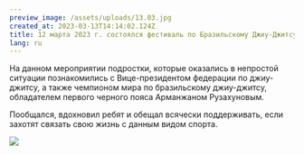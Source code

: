 ```yaml
---
preview_image: /assets/uploads/13.03.jpg
created_at: 2023-03-13T14:14:02.124Z
title: 12 марта 2023 г. состоялся фестиваль по Бразильскому Джиу-Джитсу в Алматы.
lang: ru
---
```

<!--StartFragment-->

На данном мероприятии подростки, которые оказались в непростой ситуации познакомились с Вице-президентом федерации по джиу-джитсу, а также чемпионом мира по бразильскому джиу-джитсу, обладателем первого черного пояса Арманжаном Рузахуновым.  



Пообщался, вдохновил ребят и обещал всячески поддерживать, если захотят связать свою жизнь с данным видом спорта. 

<!--EndFragment-->

![](/assets/uploads/13.032.jpg)